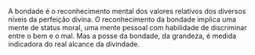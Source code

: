 ﻿A bondade é o reconhecimento mental dos valores relativos dos diversos níveis da perfeição divina. O reconhecimento da bondade implica uma mente de status moral, uma mente pessoal com habilidade de discriminar entre o bem e o mal. Mas a posse da bondade, da grandeza, é medida indicadora do real alcance da divindade.
